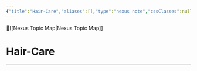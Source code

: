 ```yaml
---
{"title":"Hair-Care","aliases":[],"type":"nexus note","cssClasses":null,"publish":true,"dg-publish":true,"permalink":"/hair-care/hair-care/","dgPassFrontmatter":true,"created":"","updated":""}
---
```



🔺[[Nexus Topic Map\|Nexus Topic Map]]

# Hair-Care
---







